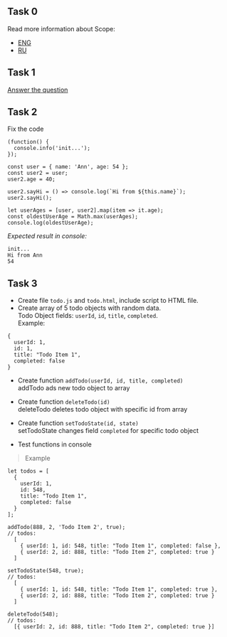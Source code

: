 ## Task 0
Read more information about Scope:  
- [ENG](https://javascript.info/closure)  
- [RU](https://learn.javascript.ru/closure)


## Task 1
[Answer the question](https://javascript.info/task/closure-latest-changes) 

## Task 2
Fix the code
```
(function() {
  console.info('init...');
});

const user = { name: 'Ann', age: 54 };
const user2 = user;
user2.age = 40;

user2.sayHi = () => console.log(`Hi from ${this.name}`);
user2.sayHi();

let userAges = [user, user2].map(item => it.age);
const oldestUserAge = Math.max(userAges);
console.log(oldestUserAge);
```

*Expected result in console:*  
```
init...  
Hi from Ann  
54    
```

## Task 3
- Create file `todo.js` and `todo.html`, include script to HTML file.  
- Create array of 5 todo objects with random data.  
Todo Object fields: `userId`, `id`, `title`, `completed`.   
Example:   
```
{
  userId: 1,
  id: 1,
  title: "Todo Item 1",
  completed: false
}
```

- Create function `addTodo(userId, id, title, completed)`  
  addTodo ads new todo object to array

- Create function `deleteTodo(id)`  
  deleteTodo deletes todo object with specific id from array

- Create function `setTodoState(id, state)`  
  setTodoState changes field `completed` for specific todo object
  
- Test functions in console

> Example 
```
let todos = [
  {
    userId: 1,
    id: 548,
    title: "Todo Item 1",
    completed: false
  }
];

addTodo(888, 2, 'Todo Item 2', true);
// todos:
  [
    { userId: 1, id: 548, title: "Todo Item 1", completed: false },
    { userId: 2, id: 888, title: "Todo Item 2", completed: true }
  ]

setTodoState(548, true);
// todos:
  [
    { userId: 1, id: 548, title: "Todo Item 1", completed: true },
    { userId: 2, id: 888, title: "Todo Item 2", completed: true }
  ]
  
deleteTodo(548);
// todos:
  [{ userId: 2, id: 888, title: "Todo Item 2", completed: true }]
```


